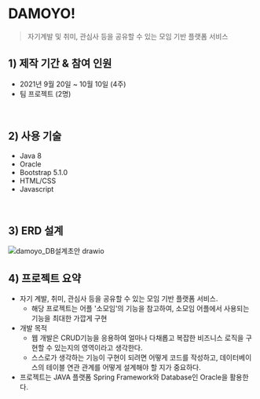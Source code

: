 # DAMOYO!
> 자기계발 및 취미, 관심사 등을 공유할 수 있는 모임 기반 플랫폼 서비스

## 1) 제작 기간 & 참여 인원
+ 2021년 9월 20일 ~ 10월 10일 (4주)
+ 팀 프로젝트 (2명)

<br>

## 2) 사용 기술
+ Java 8
+ Oracle
+ Bootstrap 5.1.0
+ HTML/CSS
+ Javascript

<br>

## 3) ERD 설계
![damoyo_DB설계초안 drawio](https://user-images.githubusercontent.com/45350620/138692001-b0a12476-59c5-4f6e-a665-46e467045842.png)

## 4) 프로젝트 요약
- 자기 계발, 취미, 관심사 등을 공유할 수 있는 모임 기반 플랫폼 서비스.
    - 해당 프로젝트는 어플 '소모임'의 기능을 참고하여, 소모임 어플에서 사용되는 기능을 최대한 가깝게 구현
- 개발 목적
    - 웹 개발은 CRUD기능을 응용하여 얼마나 다채롭고 복잡한 비즈니스 로직을 구현할 수 있는지의 영역이라고 생각한다.
    - 스스로가 생각하는 기능이 구현이 되려면 어떻게 코드를 작성하고, 데이터베이스의 테이블 연관 관계를 어떻게 설계해야 할 지가 중요하다.
- 프로젝트는 JAVA 플랫폼 Spring Framework와 Database인 Oracle을 활용한다.
